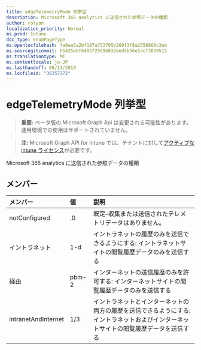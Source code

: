 ```yaml
---
title: edgeTelemetryMode 列挙型
description: Microsoft 365 analytics に送信された参照データの種類
author: rolyon
localization_priority: Normal
ms.prod: Intune
doc_type: enumPageType
ms.openlocfilehash: fa6ea5a2bf187a753705b369f3f8a2558860c3eb
ms.sourcegitcommit: b5425ebf648572569b032ded5b56e1dcf3830515
ms.translationtype: MT
ms.contentlocale: ja-JP
ms.lasthandoff: 08/13/2019
ms.locfileid: "36357272"
---
```

# <a name="edgetelemetrymode-enum-type"></a>edgeTelemetryMode 列挙型

> **重要:** ベータ版の Microsoft Graph Api は変更される可能性があります。運用環境での使用はサポートされていません。

> **注:** Microsoft Graph API for Intune では、テナントに対して[アクティブな intune ライセンス](https://go.microsoft.com/fwlink/?linkid=839381)が必要です。

Microsoft 365 analytics に送信された参照データの種類

## <a name="members"></a>メンバー
|メンバー|値|説明|
|:---|:---|:---|
|notConfigured|.0|既定–収集または送信されたテレメトリデータはありません。|
|イントラネット|1-d|イントラネットの履歴のみを送信できるようにする: イントラネットサイトの閲覧履歴データのみを送信する|
|経由|pbm-2|インターネットの送信履歴のみを許可する: インターネットサイトの閲覧履歴データのみを送信する|
|intranetAndInternet|1/3|イントラネットとインターネットの両方の履歴を送信できるようにする: イントラネットおよびインターネットサイトの閲覧履歴データを送信する|




